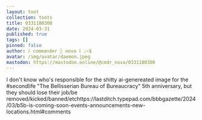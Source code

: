 ```yaml
---
layout: toot
collection: toots
title: 0331180300
date: 2024-03-31
published: true
tags: []
pinned: false
author: ⸸ commander ░ nova ⸸ :~$
avatar: /img/avatar/daemon.jpeg
mastodon: https://mastodon.online/@cmdr_nova/0331180300
---
```


I don't know who's responsible for the shitty ai-genereated image for the #secondlife "The Bellisserian Bureau of Bureaucracy" 5th anniversary, but they should lose their job/be removed/kicked/banned/etchttps://lastditch.typepad.com/bbbgazette/2024/03/b5b-is-coming-soon-events-announcements-new-locations.html#comments
